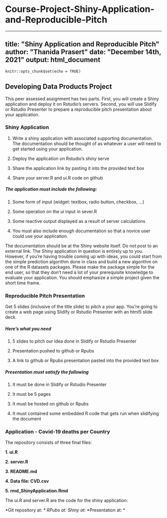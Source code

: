 # Course-Project-Shiny-Application-and-Reproducible-Pitch

---
title: "Shiny Application and Reproducible Pitch"
author: "Thanida Prasert"
date: "December 14th, 2021"
output: html_document
---

```{r setup, include=FALSE}
knitr::opts_chunk$set(echo = TRUE)
```


## Developing Data Products Project

This peer assessed assignment has two parts. First, you will create a Shiny application and deploy it on Rstudio’s servers. Second, you will use Slidify or Rstudio Presenter to prepare a reproducible pitch presentation about your application.

### Shiny Application

1. Write a shiny application with associated supporting documentation. The documentation should be thought of as whatever a user will need to get started using your application.

2. Deploy the application on Rstudio’s shiny serve

3. Share the application link by pasting it into the provided text box

4. Share your server.R and ui.R code on github


##### The application must include the following:

1. Some form of input (widget: textbox, radio button, checkbox, …)

2. Some operation on the ui input in sever.R

3. Some reactive output displayed as a result of server calculations

4. You must also include enough documentation so that a novice user could use your application.


The documentation should be at the Shiny website itself. Do not post to an external link. The Shiny application in question is entirely up to you. However, if you’re having trouble coming up with ideas, you could start from the simple prediction algorithm done in class and build a new algorithm on one of the R datasets packages. Please make the package simple for the end user, so that they don’t need a lot of your prerequisite knowledge to evaluate your application. You should emphasize a simple project given the short time frame.


### Reproducible Pitch Presentation

Get 5 slides (inclusive of the title slide) to pitch a your app. You’re going to create a web page using Slidify or Rstudio Presenter with an html5 slide deck.

##### Here’s what you need

1. 5 slides to pitch our idea done in Slidify or Rstudio Presenter

2. Presentation pushed to github or Rpubs

3. A link to github or Rpubs presentation pasted into the provided text box

##### Presentation must satisfy the following

1. It must be done in Slidify or Rstudio Presenter

2. It must be 5 pages

3. It must be hosted on github or Rpubs

4. It must contained some embedded R code that gets run when slidifying the document


### Application - Covid-19 deaths per Country
The repository consists of three final files:

**1. ui.R**

**2. server.R**

**3. README.md**

**4. Data file: CVD.csv**

**5. rmd_ShinyApplication.Rmd**

The ui.R and server.R are the code for the shiny application: 


*Git repository at: *
*RPubs at:*
*Shiny at:*
*Presentation at: *
